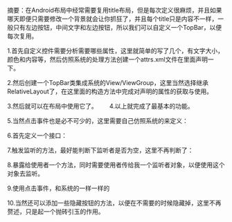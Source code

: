 摘要：在Android布局中经常需要复用title布局，但是每次定义很麻烦，并且如果哪天即便只需要修改一个背景就会让你抓狂了，并且每个title只是内容不一样，一般只有左边按钮，中间文字和左边按钮，所以我们可以自定义一个TopBar，以便每次复用。

1.首先自定义控件需要分析需要哪些属性，这里就简单的写了几个，有文字大小，颜色和内容等，然后仿照系统的处理方法创建一个attrs.xml文件在里面声明一下。
 
2.然后创建一个TopBar类集成系统的View/ViewGroup，这里当然选择继承RelativeLayout了，在这里面的构造方法中完成对声明的属性的获取与使用。
  
3.然后就可以在布局中使用它了。
      
4.以上就完成了最基本的功能。

5.当然点击事件也是必不可少的，这里需要自己仿照系统的来定义：

6.首先定义一个接口：
   
7.触发监听的方法，最好能判断下监听者是否为空，这里不再判断了：
   
8.暴露给使用者一个方法，同时需要使用者传给我一个监听者对象，以便使用这个对象去监听。
     
9.使用点击事件，和系统的一样一样的
     
10.当然还可以添加一些隐藏按钮的方法，以便在不需要的时候隐藏掉，这里不再赘述，只是起一个抛砖引玉的作用。
